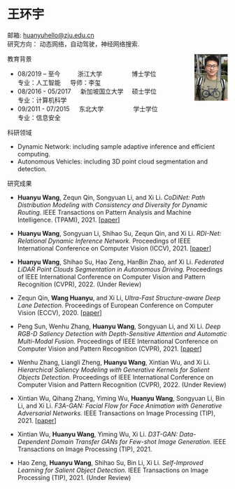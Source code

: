 # 王环宇  

邮箱: huanyuhello@zju.edu.cn	&nbsp;    	
研究方向： 动态网络，自动驾驶，神经网络搜索.

教育背景   <img src="huanyu.png" width="15%" align='right'>
* 08/2019 – 至今  &emsp; &emsp; 	浙江大学&nbsp;&nbsp;&emsp;&emsp;&emsp;&emsp; 博士学位&emsp;&nbsp; <br> 专业：人工智能  &emsp; 导师：李玺 <br>
* 08/2016 - 05/2017 &emsp;	新加坡国立大学 &nbsp;&nbsp;&nbsp;	硕士学位 &emsp; <br>	专业：计算机科学 <br>
* 09/2011 - 07/2015 &emsp;	东北大学	&nbsp;&emsp;&emsp;&emsp;&emsp;  学士学位	 &emsp; <br>专业：信息安全

科研领域
    
* Dynamic Network: including sample adaptive inference and efficient computing.
* Autonomous Vehicles: including 3D point cloud segmentation and detection.

研究成果
    
* **Huanyu Wang**, Zequn Qin, Songyuan Li, and Xi Li. *CoDiNet: Path Distribution Modeling with Consistency and Diversity for Dynamic Routing.* IEEE Transactions on Pattern Analysis and Machine Intelligence. (TPAMI), 2021. [[paper](https://ieeexplore.ieee.org/document/9444192)]

* **Huanyu Wang**, Songyuan Li, Shihao Su, Zequn Qin, and Xi Li. *RDI-Net: Relational Dynamic Inference Network.* Proceedings of IEEE International Conference on Computer Vision (ICCV), 2021. [[paper](https://openaccess.thecvf.com/content/ICCV2021/papers/Wang_RDI-Net_Relational_Dynamic_Inference_Networks_ICCV_2021_paper.pdf)]

* **Huanyu Wang**, Shihao Su, Hao Zeng, HanBin Zhao, anf Xi Li. *Federated LiDAR Point Clouds Segmentation in Autonomous Driving.* Proceedings of IEEE International Conference on Computer Vision and Pattern Recognition (CVPR), 2022. (Under Review)

* Zequn Qin, **Wang Huanyu**, and Xi Li, *Ultra-Fast Structure-aware Deep Lane Detection.* Proceedings of European Conference on Computer Vision (ECCV), 2020. [[paper](https://www.ecva.net/papers/eccv_2020/papers_ECCV/papers/123690273.pdf)]

* Peng Sun, Wenhu Zhang, **Huanyu Wang**, Songyuan Li, and Xi Li. *Deep RGB-D Saliency Detection with Depth-Sensitive Attention and Automatic Multi-Modal Fusion.* Proceedings of IEEE International Conference on Computer Vision and Pattern Recognition (CVPR), 2021. [[paper](https://openaccess.thecvf.com/content/CVPR2021/papers/Sun_Deep_RGB-D_Saliency_Detection_With_Depth-Sensitive_Attention_and_Automatic_Multi-Modal_CVPR_2021_paper.pdf)]

* Wenhu Zhang, Liangli Zheng, **Huanyu Wang**, Xintian Wu, and Xi Li. *Hierarchical Saliency Modeling with Generative Kernels for Salient Objects Detection.* Proceedings of IEEE International Conference on Computer Vision and Pattern Recognition (CVPR), 2022. (Under Review)

* Xintian Wu, Qihang Zhang, Yiming Wu, **Huanyu Wang**, Songyuan Li, Bin Li, and Xi Li. *F3A-GAN: Facial Flow for Face Animation with Generative Adversarial Networks.* IEEE Transactions on Image Processing (TIP), 2021. [[paper](https://ieeexplore.ieee.org/document/9547053)]

* Xintian Wu, **Huanyu Wang**, Yiming Wu, Xi Li. *D3T-GAN: Data-Dependent Domain Transfer GANs for Few-shot Image Generation.* IEEE Transactions on Image Processing (TIP), 2021. 

* Hao Zeng, **Huanyu Wang**, Shihao Su, Bin Li, Xi Li. *Self-Improved Learning for Salient Object Detection.* IEEE Transactions on Image Processing (TIP), 2021. (Under Review)
	
